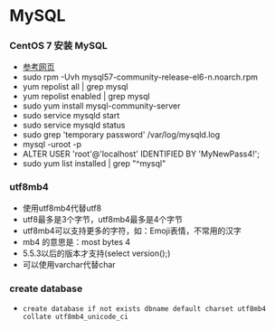 # MySQL

### CentOS 7 安装 MySQL
- [参考网页](https://dev.mysql.com/doc/mysql-yum-repo-quick-guide/en/)
- sudo rpm -Uvh mysql57-community-release-el6-n.noarch.rpm
- yum repolist all | grep mysql
- yum repolist enabled | grep mysql
- sudo yum install mysql-community-server
- sudo service mysqld start
- sudo service mysqld status
- sudo grep 'temporary password' /var/log/mysqld.log
- mysql -uroot -p
- ALTER USER 'root'@'localhost' IDENTIFIED BY 'MyNewPass4!';
- sudo yum list installed | grep "^mysql"

### utf8mb4
- 使用utf8mb4代替utf8
- utf8最多是3个字节，utf8mb4最多是4个字节
- utf8mb4可以支持更多的字符，如：Emoji表情，不常用的汉字
- mb4 的意思是：most bytes 4
- 5.5.3以后的版本才支持(select version();)
- 可以使用varchar代替char

### create database
- `create database if not exists dbname default charset utf8mb4 collate utf8mb4_unicode_ci`

